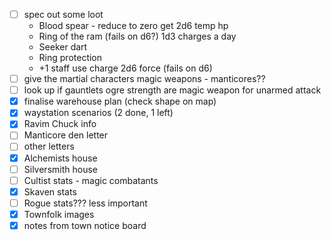 - [ ] spec out some loot
	- Blood spear - reduce to zero get 2d6 temp hp
	- Ring of the ram (fails on d6?) 1d3 charges a day
	- Seeker dart
	- Ring protection
	- +1 staff use charge 2d6 force (fails on d6)
- [ ] give the martial characters magic weapons - manticores??
- [ ] look up if gauntlets ogre strength are magic weapon for unarmed attack
- [x] finalise warehouse plan (check shape on map)
- [x] waystation scenarios (2 done, 1 left)
- [x] Ravim Chuck info
- [ ] Manticore den letter
- [ ] other letters
- [x] Alchemists house
- [ ] Silversmith house
- [ ] Cultist stats - magic combatants
- [x] Skaven stats
- [ ] Rogue stats??? less important
- [x] Townfolk images
- [x] notes from town notice board